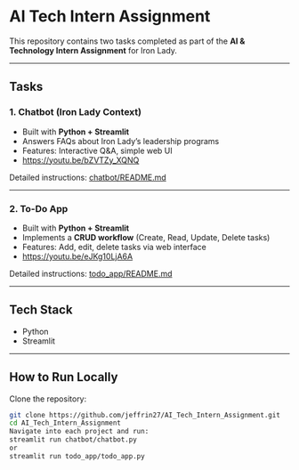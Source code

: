 # AI Tech Intern Assignment

This repository contains two tasks completed as part of the **AI & Technology Intern Assignment** for Iron Lady.

---

##  Tasks

### 1. Chatbot (Iron Lady Context)
- Built with **Python + Streamlit**
- Answers FAQs about Iron Lady’s leadership programs  
- Features: Interactive Q&A, simple web UI  
- https://youtu.be/bZVTZy_XQNQ

Detailed instructions: [chatbot/README.md](./chatbot/README.md)

---

### 2. To-Do App
- Built with **Python + Streamlit**
- Implements a **CRUD workflow** (Create, Read, Update, Delete tasks)  
- Features: Add, edit, delete tasks via web interface  
- https://youtu.be/eJKg10LjA6A 

Detailed instructions: [todo_app/README.md](./todo_app/README.md)

---

##  Tech Stack
- Python  
- Streamlit  

---

##  How to Run Locally
Clone the repository:
```bash
git clone https://github.com/jeffrin27/AI_Tech_Intern_Assignment.git
cd AI_Tech_Intern_Assignment
Navigate into each project and run:
streamlit run chatbot/chatbot.py
or
streamlit run todo_app/todo_app.py

